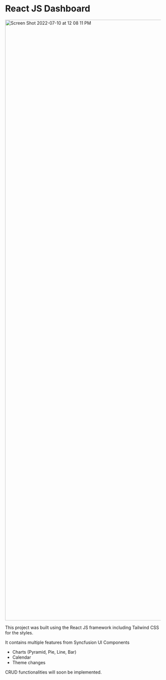 # React JS Dashboard
<img width="1938" alt="Screen Shot 2022-07-10 at 12 08 11 PM" src="https://user-images.githubusercontent.com/59817432/178154775-a3dbebe1-c444-4baf-b9cb-1ed35bd41ca8.png">

This project was built using the React JS framework including Tailwind CSS for the styles.

It contains multiple features from Syncfusion UI Components

* Charts (Pyramid, Pie, Line, Bar)
* Calendar
* Theme changes 


CRUD functionalities will soon be implemented.



